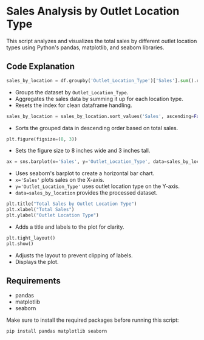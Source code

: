 
# Sales Analysis by Outlet Location Type

This script analyzes and visualizes the total sales by different outlet location types using Python's pandas, matplotlib, and seaborn libraries.

## Code Explanation

```python
sales_by_location = df.groupby('Outlet_Location_Type')['Sales'].sum().reset_index()
```
- Groups the dataset by `Outlet_Location_Type`.
- Aggregates the sales data by summing it up for each location type.
- Resets the index for clean dataframe handling.

```python
sales_by_location = sales_by_location.sort_values('Sales', ascending=False)
```
- Sorts the grouped data in descending order based on total sales.

```python
plt.figure(figsize=(8, 3))
```
- Sets the figure size to 8 inches wide and 3 inches tall.

```python
ax = sns.barplot(x='Sales', y='Outlet_Location_Type', data=sales_by_location)
```
- Uses seaborn's barplot to create a horizontal bar chart.
- `x='Sales'` plots sales on the X-axis.
- `y='Outlet_Location_Type'` uses outlet location type on the Y-axis.
- `data=sales_by_location` provides the processed dataset.

```python
plt.title("Total Sales by Outlet Location Type")
plt.xlabel("Total Sales")
plt.ylabel("Outlet Location Type")
```
- Adds a title and labels to the plot for clarity.

```python
plt.tight_layout()
plt.show()
```
- Adjusts the layout to prevent clipping of labels.
- Displays the plot.

## Requirements

- pandas
- matplotlib
- seaborn

Make sure to install the required packages before running this script:
```bash
pip install pandas matplotlib seaborn
```
